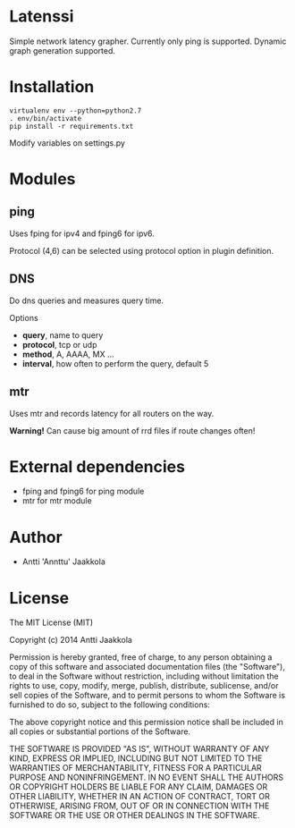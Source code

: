 Latenssi
========

Simple network latency grapher. Currently only ping is supported.
Dynamic graph generation supported.

Installation
============

    virtualenv env --python=python2.7
    . env/bin/activate
    pip install -r requirements.txt

Modify variables on settings.py

Modules
======

ping
----
Uses fping for ipv4 and fping6 for ipv6.

Protocol (4,6) can be selected using protocol option in plugin definition.


DNS
---

Do dns queries and measures query time.

Options

* <b>query</b>, name to query
* <b>protocol</b>, tcp or udp
* <b>method</b>, A, AAAA, MX ...
* <b>interval</b>, how often to perform the query, default 5 

mtr
---

Uses mtr and records latency for all routers on the way.

<b>Warning!</b> Can cause big amount of rrd files if route changes often!


External dependencies
============
* fping and fping6 for ping module
* mtr for mtr module

Author
======

* Antti 'Annttu' Jaakkola

License
=======

The MIT License (MIT)

Copyright (c) 2014 Antti Jaakkola

Permission is hereby granted, free of charge, to any person obtaining a copy
of this software and associated documentation files (the "Software"), to deal
in the Software without restriction, including without limitation the rights
to use, copy, modify, merge, publish, distribute, sublicense, and/or sell
copies of the Software, and to permit persons to whom the Software is
furnished to do so, subject to the following conditions:

The above copyright notice and this permission notice shall be included in
all copies or substantial portions of the Software.

THE SOFTWARE IS PROVIDED "AS IS", WITHOUT WARRANTY OF ANY KIND, EXPRESS OR
IMPLIED, INCLUDING BUT NOT LIMITED TO THE WARRANTIES OF MERCHANTABILITY,
FITNESS FOR A PARTICULAR PURPOSE AND NONINFRINGEMENT. IN NO EVENT SHALL THE
AUTHORS OR COPYRIGHT HOLDERS BE LIABLE FOR ANY CLAIM, DAMAGES OR OTHER
LIABILITY, WHETHER IN AN ACTION OF CONTRACT, TORT OR OTHERWISE, ARISING FROM,
OUT OF OR IN CONNECTION WITH THE SOFTWARE OR THE USE OR OTHER DEALINGS IN
THE SOFTWARE.
